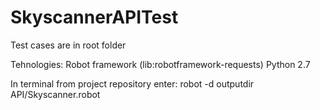 # SkyscannerAPITest
Test cases are in root folder

Tehnologies:
Robot framework (lib:robotframework-requests)
Python 2.7

In terminal from project repository enter:
robot -d outputdir API/Skyscanner.robot
